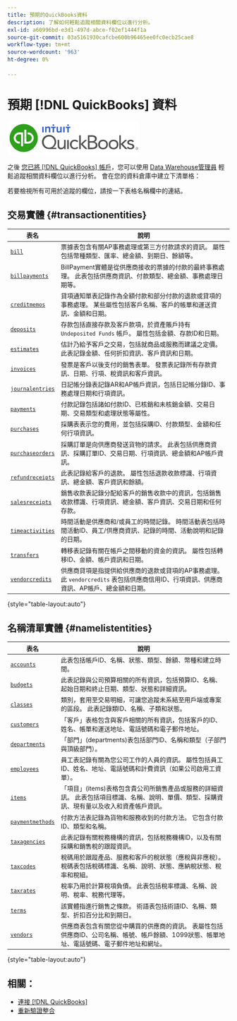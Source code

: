 ```yaml
---
title: 預期的QuickBooks資料
description: 了解如何輕鬆追蹤相關資料欄位以進行分析。
exl-id: a60996bd-e3d1-497d-abce-f02ef1444f1a
source-git-commit: 03a5161930cafcbe600b96465ee0fc0ecb25cae8
workflow-type: tm+mt
source-wordcount: '963'
ht-degree: 0%

---
```


# 預期 [!DNL QuickBooks] 資料

![](../../../assets/Quickbooks.png)

之後 [您已將 [!DNL QuickBooks] 帳戶](../../../data-analyst/importing-data/integrations/quickbooks.md)，您可以使用 [Data Warehouse管理員](../../../data-analyst/data-warehouse-mgr/tour-dwm.md) 輕鬆追蹤相關資料欄位以進行分析。 會在您的資料倉庫中建立下清單格：

若要檢視所有可用於追蹤的欄位，請按一下表格名稱欄中的連結。

## 交易實體 {#transactionentities}

| **表名** | **說明** |
|-----|-----|
| [`bill`](https://developer.intuit.com/docs/api/accounting/Bill) | 票據表包含有關AP事務處理或第三方付款請求的資訊。 屬性包括幣種類型、匯率、總金額、到期日、餘額等。 |
| [`billpayments`](https://developer.intuit.com/docs/api/accounting/BillPayment) | BillPayment實體是從供應商接收的票據的付款的最終事務處理。 此表包括供應商資訊、付款類型、總金額、事務處理日期等。 |
| [`creditmemos`](https://developer.intuit.com/docs/api/accounting/CreditMemo) | 貸項通知單表記錄作為全額付款和部分付款的退款或貸項的事務處理。 某些屬性包括客戶名稱、客戶的帳單和運送資訊、金額和日期。 |
| [`deposits`](https://developer.intuit.com/docs/api/accounting/Deposit) | 存款包括直接存款及客戶款項，於資產賬戶持有 `Undeposited Funds` 帳戶。 屬性包括金額、存款ID和日期。 |
| [`estimates`](https://developer.intuit.com/docs/api/accounting/Estimate) | 估計乃給予客戶之交易，包括就商品或服務而建議之定價。 此表記錄金額、任何折扣資訊、客戶資訊和日期。 |
| [`invoices`](https://developer.intuit.com/docs/api/accounting/Invoice) | 發票是客戶以後支付的銷售表單。 發票表記錄所有存款資訊、日期、行項、稅資訊和客戶資訊。 |
| [`journalentries`](https://developer.intuit.com/docs/api/accounting/JournalEntry) | 日記帳分錄表記錄AR和AP帳戶資訊，包括日記帳分錄ID、事務處理日期和行項資訊。 |
| [`payments`](https://developer.intuit.com/docs/api/accounting/Payment) | 付款記錄包括諸如付款ID、已核銷和未核銷金額、交易日期、交易類型和處理狀態等屬性。 |
| [`purchases`](https://developer.intuit.com/docs/api/accounting/Purchase) | 採購表表示您的費用，並包括採購ID、付款類型、金額和任何行項資訊。 |
| [`purchaseorders`](https://developer.intuit.com/docs/api/accounting/PurchaseOrder) | 採購訂單是向供應商發送貨物的請求。 此表包括供應商資訊、採購訂單ID、交易日期、行項資訊、總金額和AP帳戶資訊。 |
| [`refundreceipts`](https://developer.intuit.com/docs/api/accounting/RefundReceipt) | 此表記錄給客戶的退款。 屬性包括退款收款標識、行項資訊、總金額、客戶資訊和餘額。 |
| [`salesreceipts`](https://developer.intuit.com/docs/api/accounting/SalesReceipt) | 銷售收款表記錄分配給客戶的銷售收款中的資訊，包括銷售收款標識、行項資訊、總金額、客戶資訊、交易日期和任何存款。 |
| [`timeactivities`](https://developer.intuit.com/docs/api/accounting/TimeActivity) | 時間活動是供應商和/或員工的時間記錄。 時間活動表包括時間活動ID、員工/供應商資訊、記錄的時間、活動說明和記錄的日期。 |
| [`transfers`](https://developer.intuit.com/docs/api/accounting/Transfer) | 轉移表記錄有關在帳戶之間移動的資金的資訊。 屬性包括轉移ID、金額、帳戶資訊和日期。 |
| [`vendorcredits`](https://developer.intuit.com/docs/api/accounting/VendorCredit) | 供應商貸項是指提供給供應商的退款或貸項的AP事務處理。 此 `vendorcredits` 表包括供應商信用ID、行項資訊、供應商資訊、AP帳戶、總金額和日期。 |

{style=&quot;table-layout:auto&quot;}

## 名稱清單實體 {#namelistentities}

| **表名** | **說明** |
|-----|-----|
| [`accounts`](https://developer.intuit.com/docs/api/accounting/Account) | 此表包括帳戶ID、名稱、狀態、類型、餘額、幣種和建立時間。 |
| [`budgets`](https://developer.intuit.com/docs/api/accounting/Budget) | 此表記錄與公司預算相關的所有資訊，包括預算ID、名稱、起始日期和終止日期、類型、狀態和詳細資訊。 |
| [`classes`](https://developer.intuit.com/docs/api/accounting/Class) | 類別，套用至交易明細，可讓您追蹤未系結至用戶端或專案的區段。 此表記錄類ID、名稱、子類和狀態。 |
| [`customers`](https://developer.intuit.com/docs/api/accounting/Customer) | 「客戶」表格包含與客戶相關的所有資訊，包括客戶的ID、姓名、帳單和運送地址、電話號碼和電子郵件地址。 |
| [`departments`](https://developer.intuit.com/docs/api/accounting/Department) | 「部門」(departments)表包括部門ID、名稱和類型（子部門與頂級部門）。 |
| [`employees`](https://developer.intuit.com/docs/api/accounting/Employee) | 員工表記錄有關為您公司工作的人員的資訊。 屬性包括員工ID、姓名、地址、電話號碼和計費資訊（如果公司啟用工資單）。 |
| [`items`](https://developer.intuit.com/docs/api/accounting/Item) | 「項目」(items)表格包含貴公司所銷售產品或服務的詳細資訊。 此表包括項目標識、名稱、說明、單價、類型、採購資訊、現有量以及收入和資產帳戶資訊。 |
| [`paymentmethods`](https://developer.intuit.com/docs/api/accounting/PaymentMethod) | 付款方法表記錄為貨物和服務收到的付款方法。 它包含付款ID、類型和名稱。 |
| [`taxagencies`](https://developer.intuit.com/docs/api/accounting/TaxAgency) | 此表記錄有關稅務機構的資訊，包括稅務機構ID，以及有關採購和銷售稅的跟蹤資訊。 |
| [`taxcodes`](https://developer.intuit.com/docs/api/accounting/TaxCode) | 稅碼用於跟蹤產品、服務和客戶的稅狀態（應稅與非應稅）。 稅碼表包括稅碼標識、名稱、說明、狀態、應納稅狀態、稅率和稅組。 |
| [`taxrates`](https://developer.intuit.com/docs/api/accounting/TaxRate) | 稅率乃用於計算稅項負債。 此表包括稅率標識、名稱、說明、稅率、稅務代理等。 |
| [`terms`](https://developer.intuit.com/docs/api/accounting/Term) | 該實體指進行銷售之條款。 術語表包括術語ID、名稱、類型、折扣百分比和到期日。 |
| [`vendors`](https://developer.intuit.com/docs/api/accounting/Vendor) | 供應商表包含有關您從中購買的供應商的資訊。 表屬性包括供應商ID、公司名稱、帳號、帳戶餘額、1099狀態、帳單地址、電話號碼、電子郵件地址和網址。 |

{style=&quot;table-layout:auto&quot;}

## 相關：

* [連接 [!DNL QuickBooks]](../integrations/quickbooks.md)
* [重新驗證整合](https://support.magento.com/hc/en-us/articles/360016733151-Reauthenticating-integrations)
